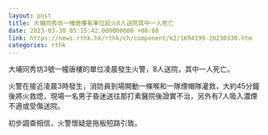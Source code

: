 ```yaml
---
layout: post
title: 大埔同秀坊一幢唐樓有單位起火8人送院其中一人死亡
date: 2023-03-30 05:15:42.000000000 +08:00
link: https://news.rthk.hk/rthk/ch/component/k2/1694199-20230330.htm
categories: rthk
---
```


大埔同秀坊3號一幢唐樓的單位凌晨發生火警，8人送院，其中一人死亡。

火警在接近凌晨3時發生，消防員到場開動一條喉和一隊煙帽隊灌救，大約45分鐘後將火救熄，現場一名男子昏迷送往那打素醫院後證實不治，另外有7人吸入濃煙不適或受傷送院。

初步調查相信，火警懷疑是拖板短路引致。
